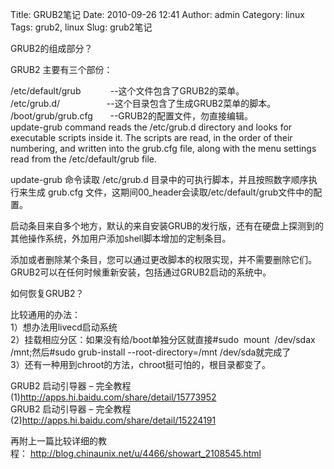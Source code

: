 Title: GRUB2笔记
Date: 2010-09-26 12:41
Author: admin
Category: linux
Tags: grub2, linux
Slug: grub2笔记

GRUB2的组成部分？

GRUB2 主要有三个部份：

/etc/default/grub            --这个文件包含了GRUB2的菜单。  
/etc/grub.d/                   --这个目录包含了生成GRUB2菜单的脚本。  
/boot/grub/grub.cfg       --GRUB2的配置文件，勿直接编辑。  
update-grub command reads the /etc/grub.d directory and looks for
executable scripts inside it. The scripts are read, in the order of
their numbering, and written into the grub.cfg file, along with the menu
settings read from the /etc/default/grub file.

update-grub 命令读取 /etc/grub.d
目录中的可执行脚本，并且按照数字顺序执行来生成 grub.cfg
文件，这期间00\_header会读取/etc/default/grub文件中的配置。

启动条目来自多个地方，默认的来自安装GRUB的发行版，还有在硬盘上探测到的其他操作系统，外加用户添加shell脚本增加的定制条目。

添加或者删除某个条目，您可以通过更改脚本的权限实现，并不需要删除它们。GRUB2可以在任何时候重新安装，包括通过GRUB2启动的系统中。

如何恢复GRUB2？

比较通用的办法：  
1）想办法用livecd启动系统  
2）挂载相应分区：如果没有给/boot单独分区就直接\#sudo  mount  /dev/sdax
/mnt;然后\#sudo grub-install --root-directory=/mnt /dev/sda就完成了  
3）还有一种用到chroot的方法，chroot挺可怕的，根目录都变了。

GRUB2 启动引导器 – 完全教程
(1)<http://apps.hi.baidu.com/share/detail/15773952>  
GRUB2 启动引导器 – 完全教程
(2)<http://apps.hi.baidu.com/share/detail/15224191>  

再附上一篇比较详细的教程： <http://blog.chinaunix.net/u/4466/showart_2108545.html>
